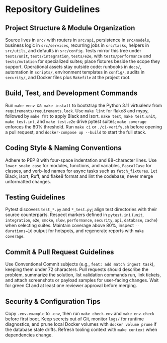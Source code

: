 # Repository Guidelines

## Project Structure & Module Organization
Source lives in `src/` with routers in `src/api`, persistence in `src/models`, business logic in `src/services`, recurring jobs in `src/tasks`, helpers in `src/utils`, and defaults in `src/config`. Tests mirror this tree under `tests/unit`, `tests/integration`, `tests/e2e`, with `tests/performance` and `tests/mutation` for specialized suites; place fixtures beside the scope they support. Operational assets stay outside code: runbooks in `docs/`, automation in `scripts/`, environment templates in `config/`, audits in `security/`, and Docker files plus `Makefile` at the project root.

## Build, Test, and Development Commands
Run `make venv && make install` to bootstrap the Python 3.11 virtualenv from `requirements/requirements.lock`. Use `make lint` for flake8 and mypy, followed by `make fmt` to apply Black and isort. `make test`, `make test.unit`, `make test.int`, and `make test.e2e` drive pytest suites; `make coverage` enforces the 80% threshold. Run `make ci` or `./ci-verify.sh` before opening a pull request, and `docker-compose up --build` to start the full stack.

## Coding Style & Naming Conventions
Adhere to PEP 8 with four-space indentation and 88-character lines. Use `lower_snake_case` for modules, functions, and variables, `PascalCase` for classes, and verb-led names for async tasks such as `fetch_fixtures`. Let Black, isort, Ruff, and flake8 format and lint the codebase; never merge unformatted changes.

## Testing Guidelines
Pytest discovers `test_*.py` and `*_test.py`; align test directories with their source counterparts. Respect markers defined in `pytest.ini` (`unit`, `integration`, `e2e`, `smoke`, `slow`, `performance`, `security`, `api`, `database`, `cache`) when selecting suites. Maintain coverage above 80%, inspect `--durations=10` output for hotspots, and regenerate reports with `make coverage`.

## Commit & Pull Request Guidelines
Use Conventional Commit subjects (e.g., `feat: add match ingest task`), keeping them under 72 characters. Pull requests should describe the problem, summarize the solution, list validation commands run, link tickets, and attach screenshots or payload samples for user-facing changes. Wait for green CI and at least one reviewer approval before merging.

## Security & Configuration Tips
Copy `.env.example` to `.env`, then run `make check-env` and `make env-check` before first boot. Keep secrets out of Git, monitor `logs/` for runtime diagnostics, and prune local Docker volumes with `docker volume prune` if the database state drifts. Refresh tooling context with `make context` when dependencies change.
